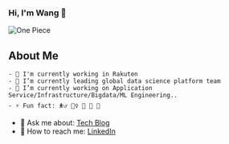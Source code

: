 ### Hi, I'm Wang 👋
![One Piece](https://hongmeng185084759.files.wordpress.com/2020/02/51f4e-171552013624_.pic_hd.jpg?resize=438%2C438)

## About Me
```
- 🏢 I'm currently working in Rakuten
- 👯 I’m currently leading global data science platform team
- 🧮 I’m currently working on Application Service/Infrastructure/Bigdata/ML Engineering..
- ⚡ Fun fact: ⛹️‍♂️ 🏊‍♀️ 🎱 🚙 🎵
```
- 💬 Ask me about: <a href="https://hongmeng.me/" target="_blank">Tech Blog</a>
- 📨 How to reach me: <a href="https://www.linkedin.com/in/hongmengwang/" target="_blank">LinkedIn</a>
